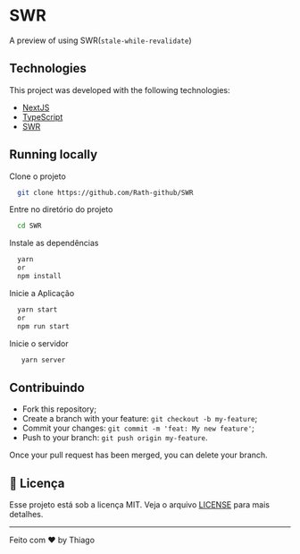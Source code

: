 
# SWR

A preview of using SWR(`stale-while-revalidate`)


## Technologies

This project was developed with the following technologies:

- [NextJS](https://reactjs.org)
- [TypeScript](https://www.typescriptlang.org/)
- [SWR](https://swr.vercel.app/)
## Running locally

Clone o projeto

```bash
  git clone https://github.com/Rath-github/SWR
```

Entre no diretório do projeto

```bash
  cd SWR
```

Instale as dependências

```bash
  yarn
  or
  npm install
```

Inicie a Aplicação

```bash
  yarn start
  or
  npm run start
```

Inicie o servidor

```bash
   yarn server
```
## Contribuindo

- Fork this repository;
- Create a branch with your feature: `git checkout -b my-feature`;
- Commit your changes: `git commit -m 'feat: My new feature'`;
- Push to your branch: `git push origin my-feature`.

Once your pull request has been merged, you can delete your branch.

## 📄 Licença

Esse projeto está sob a licença MIT. Veja o arquivo [LICENSE](LICENSE.md) para mais detalhes.

---

Feito com ♥ by Thiago
